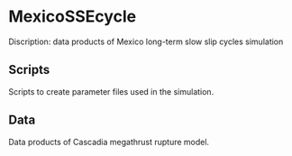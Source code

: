 # MexicoSSEcycle
Discription: data products of Mexico long-term slow slip cycles simulation

## Scripts
Scripts to create parameter files used in the simulation.

## Data
Data products of Cascadia megathrust rupture model.
